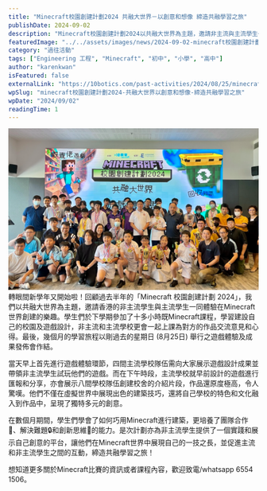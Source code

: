 ```yaml
---
title: "Minecraft校園創建計劃2024 共融大世界－以創意和想像 締造共融學習之旅"
publishDate: 2024-09-02
description: "Minecraft校園創建計劃2024以共融大世界為主題，邀請非主流與主流學生一同體驗Minecraft創建樂趣，培養團隊合作、解決難題和創新思維能力，締造共融學習之旅。"
featuredImage: "../../assets/images/news/2024-09-02-minecraft校園創建計劃2024-共融大世界以創意和想像-締造共融學習之旅/image1.png"
category: "過往活動"
tags: ["Engineering 工程", "Minecraft", "初中", "小學", "高中"]
author: "karenkwan"
isFeatured: false
externalLink: "https://10botics.com/past-activities/2024/08/25/minecraft-competition2024/"
wpSlug: "minecraft校園創建計劃2024-共融大世界以創意和想像-締造共融學習之旅"
wpDate: "2024/09/02"
readingTime: 1
---
```


![](../../assets/images/news/2024-09-02-minecraft校園創建計劃2024-共融大世界以創意和想像-締造共融學習之旅/image2.png)
轉眼間新學年又開始啦！回顧過去半年的「Minecraft 校園創建計劃 2024」，我們以共融大世界為主題，邀請香港的非主流學生與主流學生一同體驗在Minecraft世界創建的樂趣。學生們於下學期參加了十多小時既Minecraft課程，學習建設自己的校園及遊戲設計，非主流和主流學校更會一起上課為對方的作品交流意見和心得。最後，幾個月的學習旅程以剛過去的星期日 (8月25日) 舉行之遊戲體驗及成果發佈會作結。

當天早上首先進行遊戲體驗環節，四間主流學校隊伍需向大家展示遊戲設計成果並帶領非主流學生試玩他們的遊戲。而在下午時段，主流學校就早前設計的遊戲進行匯報和分享，亦會展示八間學校隊伍創建校舍的介紹片段，作品還原度極高，令人驚嘆。他們不僅在虛擬世界中展現出色的建築技巧，還將自己學校的特色和文化融入到作品中，呈現了獨特多元的創意。

在數個月期間，學生們學會了如何巧用Minecraft進行建築，更培養了團隊合作👥、解決難題🔒和創新思維🧠的能力。是次計劃亦為非主流學生提供了一個實踐和展示自己創意的平台，讓他們在Minecraft世界中展現自己的一技之長，並促進主流和非主流學生之間的互動，締造共融學習之旅！

想知道更多關於Minecraft比賽的資訊或者課程內容，歡迎致電/whatsapp 6554 1506。
